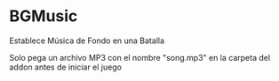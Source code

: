 # BGMusic
Establece Música de Fondo en una Batalla

Solo pega un archivo MP3 con el nombre "song.mp3" en la carpeta del addon antes de iniciar el juego
